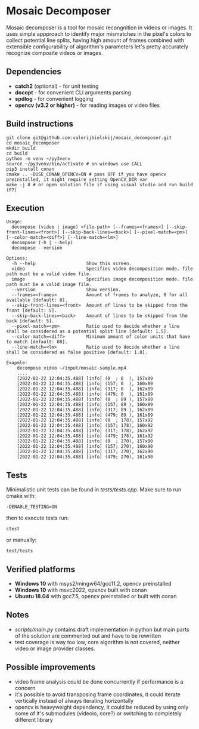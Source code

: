 # Mosaic Decomposer

Mosaic decomposer is a tool for mosaic recongnition in videos or images. It uses simple appproach to identify major mismatches in the pixel's colors to collect potential line splits, having high amount of frames combined with extensible configurability of algorithm's parameters let's pretty accurately recognize composite videos or images.

## Dependencies
* **catch2** (optional) - for unit testing
* **docopt** - for convenient CLI arguments parsing
* **spdlog** - for convenient logging
* **opencv (v3.2 or higher)** - for reading images or video files

## Build instructions
    git clone git@github.com:valerijbielskij/mosaic_decomposer.git
    cd mosaic_decomposer
    mkdir build
    cd build
    python -m venv ~/py3venv
    source ~/py3venv/bin/activate # on windows use CALL
    pip3 install conan
    cmake .. -DUSE_CONAN_OPENCV=ON # pass OFF if you have opencv preinstalled, it might require setting OpenCV_DIR var
    make -j 8 # or open solution file if using visual studio and run build (F7)
    
## Execution
    Usage:
      decompose (video | image) <file-path> [--frames=<frames>] [--skip-front-lines=<front>] [--skip-back-lines=<back>] [--pixel-match=<pm>] [--color-match=<diff>] [--line-match=<lm>]
      decompose (-h | --help)
      decompose --version

    Options:
      -h --help                   Show this screen.
      video                       Specifies video decomposition mode. file path must be a valid video file.
      image                       Specifies image decomposition mode. file path must be a valid image file.
      --version                   Show version.
      --frames=<frames>           Amount of frames to analyze, 0 for all available [default: 0].
      --skip-front-lines=<front>  Amount of lines to be skipped from the front [default: 5].
      --skip-back-lines=<back>    Amount of lines to be skipped from the back [default: 5].
      --pixel-match=<pm>          Ratio used to decide whether a line shall be considered as a potential split line [default: 1.5].
      --color-match=<diff>        Minimum amount of color units that have to match [default: 80].
      --line-match=<lm>           Ratio used to decide whether a line shall be considered as false positive [default: 1.8].
    
    Exapmle:
        decompose video ~/input/mosaic-sample.mp4
        ....
        [2022-01-22 12:04:35.488] [info] (0  ; 0  ), 157x89
        [2022-01-22 12:04:35.488] [info] (157; 0  ), 160x89
        [2022-01-22 12:04:35.488] [info] (317; 0  ), 162x89
        [2022-01-22 12:04:35.488] [info] (479; 0  ), 161x89
        [2022-01-22 12:04:35.488] [info] (0  ; 89 ), 157x89
        [2022-01-22 12:04:35.488] [info] (157; 89 ), 160x89
        [2022-01-22 12:04:35.488] [info] (317; 89 ), 162x89
        [2022-01-22 12:04:35.488] [info] (479; 89 ), 161x89
        [2022-01-22 12:04:35.488] [info] (0  ; 178), 157x92
        [2022-01-22 12:04:35.488] [info] (157; 178), 160x92
        [2022-01-22 12:04:35.488] [info] (317; 178), 162x92
        [2022-01-22 12:04:35.488] [info] (479; 178), 161x92
        [2022-01-22 12:04:35.488] [info] (0  ; 270), 157x90
        [2022-01-22 12:04:35.488] [info] (157; 270), 160x90
        [2022-01-22 12:04:35.488] [info] (317; 270), 162x90
        [2022-01-22 12:04:35.488] [info] (479; 270), 161x90
    
## Tests
Minimalistic unit tests can be found in *tests/tests.cpp*.
Make sure to run cmake with:

    -DENABLE_TESTING=ON
then to execute tests run:

    ctest
or manually:

    test/tests
    
## Verified platforms
* **Windows 10** with msys2/mingw64/gcc11.2, opencv preinstalled
* **Windows 10** with msvc2022, opencv built with conan
* **Ubuntu 18.04** with gcc7.5, opencv preinstalled or built with conan

## Notes
* *scripts/main.py* contains draft implementation in python but main parts of the solution are commented out and have to be rewritten
* test coverage is way too low, core algorithm is not covered, neither video or image provider classes.

## Possible improvements
* video frame analysis could be done concurrently if performance is a concern
* it's possible to avoid transposing frame coordinates, it could iterate vertically instead of always iterating horizontally
* opencv is heavyweight dependency, it could be reduced by using only some of it's submodules (videoio, core?) or switching to completely different library
